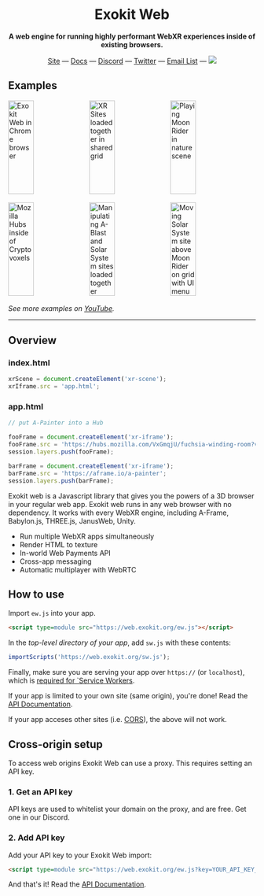 <h1 align="center">Exokit Web</h1>
<p align="center"><b>A web engine for running highly performant WebXR experiences inside of existing browsers.</b></p>

<div align="center">
  <a href="https://web.exokit.org">Site</a>
  &mdash;
  <a href="https://docs.exokit.org/">Docs</a>
  &mdash;
  <a href="https://discordapp.com/invite/Apk6cZN">Discord</a>
  &mdash;
  <a href="https://twitter.com/exokitxr">Twitter</a>
  &mdash;
  <a href="https://mailchi.mp/ee614096d73a/exokitweb">Email List</a>
  &mdash;
  <a href="https://twitter.com/exokitxr"><img src="https://img.shields.io/twitter/follow/exokitxr.svg?style=social"></a>
</div>

## Examples

<a href="https://web.exokit.org/"><img alt="Exokit Web in Chrome browser" target="_blank" src="https://user-images.githubusercontent.com/29695350/64732206-32008580-d4a8-11e9-994c-a0e18c662b72.gif" height="190" width="32%"></a>
<a href="https://web.exokit.org/"><img alt="XR Sites loaded together in shared grid" target="_blank" src="https://user-images.githubusercontent.com/29695350/64731446-daade580-d4a6-11e9-8d90-d3014d4b986b.gif" height="190" width="32%"></a>
<a href="https://web.exokit.org/"><img alt="Playing Moon Rider in nature scene" target="_blank" src="https://user-images.githubusercontent.com/29695350/64731419-ccf86000-d4a6-11e9-9fdc-e5ca71af261f.gif" height="190" width="32%"></a>

<a href="https://web.exokit.org/"><img alt="Mozilla Hubs inside of Cryptovoxels" target="_blank" src="https://user-images.githubusercontent.com/29695350/64731439-d7b2f500-d4a6-11e9-958b-a8337f42c6f5.gif" height="190" width="32%"></a>
<a href="https://web.exokit.org/"><img alt="Manipulating A-Blast and Solar System sites loaded together" target="_blank" src="https://user-images.githubusercontent.com/29695350/64731510-fc0ed180-d4a6-11e9-87d5-b76c36c51aea.gif" height="190" width="32%"></a>
<a href="https://web.exokit.org/"><img alt="Moving Solar System site above Moon Rider on grid with UI menu" target="_blank" src="https://user-images.githubusercontent.com/29695350/64731523-04670c80-d4a7-11e9-9021-1258a6e66b98.gif" height="190" width="32%"></a>

*See more examples on [YouTube](https://www.youtube.com/c/exokit).*

----------------------------------

## Overview

### index.html
```js
xrScene = document.createElement('xr-scene');
xrIframe.src = 'app.html';
```

### app.html
```js
// put A-Painter into a Hub

fooFrame = document.createElement('xr-iframe');
fooFrame.src = 'https://hubs.mozilla.com/VxGmqjU/fuchsia-winding-room?vr_entry_type=vr_now';
session.layers.push(fooFrame);

barFrame = document.createElement('xr-iframe');
barFrame.src = 'https://aframe.io/a-painter';
session.layers.push(barFrame);
```

Exokit web is a Javascript library that gives you the powers of a 3D browser in your regular web app. Exokit web runs in any web browser with no dependency. It works with every WebXR engine, including A-Frame, Babylon.js, THREE.js, JanusWeb, Unity.

- Run multiple WebXR apps simultaneously
- Render HTML to texture
- In-world Web Payments API
- Cross-app messaging
- Automatic multiplayer with WebRTC

## How to use

Import `ew.js` into your app.

```html
<script type=module src="https://web.exokit.org/ew.js"></script>
```

In the _top-level directory of your app_, add `sw.js` with these contents:

```js
importScripts('https://web.exokit.org/sw.js');
```

Finally, make sure you are serving your app over `https://` (or `localhost`), which is [required for `Service Workers](https://developers.google.com/web/fundamentals/primers/service-workers/#you_need_https).

If your app is limited to your own site (same origin), you're done! Read the [API Documentation](https://docs.exokit.org/).

If your app acceses other sites (i.e. [CORS](https://developer.mozilla.org/en-US/docs/Web/HTTP/CORS)), the above will not work.

## Cross-origin setup

To access web origins Exokit Web can use a proxy. This requires setting an API key.

### 1. Get an API key

API keys are used to whitelist your domain on the proxy, and are free. Get one in our Discord.

### 2. Add API key

Add your API key to your Exokit Web import:

```html
<script type=module src="https://web.exokit.org/ew.js?key=YOUR_API_KEY_HERE"></script>
```

And that's it! Read the [API Documentation](https://docs.exokit.org/).

